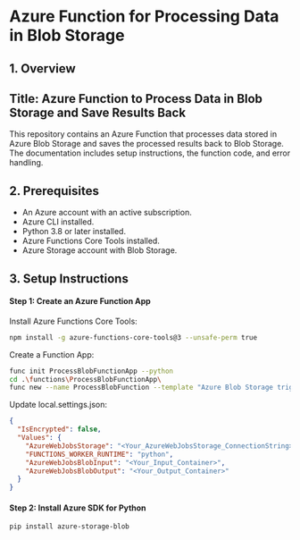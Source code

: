 # Azure Function for Processing Data in Blob Storage
## 1. Overview
## Title: Azure Function to Process Data in Blob Storage and Save Results Back

This repository contains an Azure Function that processes data stored in Azure Blob Storage and saves the processed results back to Blob Storage. The documentation includes setup instructions, the function code, and error handling.

## 2. Prerequisites
- An Azure account with an active subscription.
- Azure CLI installed.
- Python 3.8 or later installed.
- Azure Functions Core Tools installed.
- Azure Storage account with Blob Storage.
## 3. Setup Instructions
#### Step 1: Create an Azure Function App
Install Azure Functions Core Tools:

```bash
npm install -g azure-functions-core-tools@3 --unsafe-perm true
```

Create a Function App:

```bash
func init ProcessBlobFunctionApp --python
cd .\functions\ProcessBlobFunctionApp\
func new --name ProcessBlobFunction --template "Azure Blob Storage trigger"
```

Update local.settings.json:

```json
{
  "IsEncrypted": false,
  "Values": {
    "AzureWebJobsStorage": "<Your_AzureWebJobsStorage_ConnectionString>",
    "FUNCTIONS_WORKER_RUNTIME": "python",
    "AzureWebJobsBlobInput": "<Your_Input_Container>",
    "AzureWebJobsBlobOutput": "<Your_Output_Container>"
  }
}
```
  #### Step 2: Install Azure SDK for Python
  ```bash
  pip install azure-storage-blob
```
